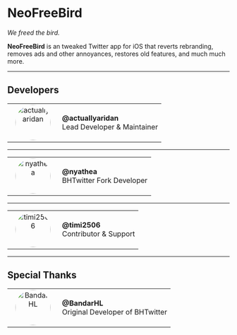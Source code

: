 # NeoFreeBird

*We freed the bird.*

**NeoFreeBird** is an tweaked Twitter app for iOS that reverts rebranding, removes ads and other annoyances, restores old features, and much much more.

---

## Developers

<table>
  <tr>
    <td width="100" align="center">
      <a href="https://github.com/actuallyaridan">
        <img src="https://unavatar.io/github/actuallyaridan" width="80" height="80" style="border-radius: 50%;" alt="actuallyaridan" />
      </a>
    </td>
    <td>
      <b>@actuallyaridan</b><br />
      Lead Developer & Maintainer
    </td>
  </tr>
</table>

---

<table>
  <tr>
    <td width="100" align="center">
      <a href="https://github.com/nyathea">
        <img src="https://unavatar.io/github/nyathea" width="80" height="80" style="border-radius: 50%;" alt="nyathea" />
      </a>
    </td>
    <td>
      <b>@nyathea</b><br />
      BHTwitter Fork Developer
    </td>
  </tr>
</table>

---

<table>
  <tr>
    <td width="100" align="center">
      <a href="https://github.com/timi2506">
        <img src="https://unavatar.io/github/timi2506" width="80" height="80" style="border-radius: 50%;" alt="timi2506" />
      </a>
    </td>
    <td>
      <b>@timi2506</b><br />
      Contributor & Support
    </td>
  </tr>
</table>

---

## Special Thanks

<table>
  <tr>
    <td width="100" align="center">
      <a href="https://github.com/BandarHL">
        <img src="https://unavatar.io/github/BandarHL" width="80" height="80" style="border-radius: 50%;" alt="BandarHL" />
      </a>
    </td>
    <td>
      <b>@BandarHL</b><br />
      Original Developer of BHTwitter
    </td>
  </tr>
</table>

